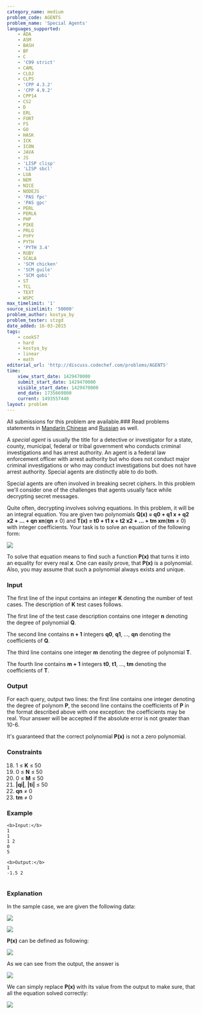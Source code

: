 ```yaml
---
category_name: medium
problem_code: AGENTS
problem_name: 'Special Agents'
languages_supported:
    - ADA
    - ASM
    - BASH
    - BF
    - C
    - 'C99 strict'
    - CAML
    - CLOJ
    - CLPS
    - 'CPP 4.3.2'
    - 'CPP 4.9.2'
    - CPP14
    - CS2
    - D
    - ERL
    - FORT
    - FS
    - GO
    - HASK
    - ICK
    - ICON
    - JAVA
    - JS
    - 'LISP clisp'
    - 'LISP sbcl'
    - LUA
    - NEM
    - NICE
    - NODEJS
    - 'PAS fpc'
    - 'PAS gpc'
    - PERL
    - PERL6
    - PHP
    - PIKE
    - PRLG
    - PYPY
    - PYTH
    - 'PYTH 3.4'
    - RUBY
    - SCALA
    - 'SCM chicken'
    - 'SCM guile'
    - 'SCM qobi'
    - ST
    - TCL
    - TEXT
    - WSPC
max_timelimit: '1'
source_sizelimit: '50000'
problem_author: kostya_by
problem_tester: stzgd
date_added: 16-03-2015
tags:
    - cook57
    - hard
    - kostya_by
    - linear
    - math
editorial_url: 'http://discuss.codechef.com/problems/AGENTS'
time:
    view_start_date: 1429470000
    submit_start_date: 1429470000
    visible_start_date: 1429470000
    end_date: 1735669800
    current: 1493557440
layout: problem
---
```

All submissions for this problem are available.###  Read problems statements in [Mandarin Chinese](http://www.codechef.com/download/translated/COOK57/mandarin/AGENTS.pdf) and [Russian](http://www.codechef.com/download/translated/COOK57/russian/AGENTS.pdf) as well.

A _special agent_ is usually the title for a detective or investigator for a state, county, municipal, federal or tribal government who conducts criminal investigations and has arrest authority. An agent is a federal law enforcement officer with arrest authority but who does not conduct major criminal investigations or who may conduct investigations but does not have arrest authority. Special agents are distinctly able to do both.

Special agents are often involved in breaking secret ciphers. In this problem we'll consider one of the challenges that agents usually face while decrypting secret messages.

Quite often, decrypting involves solving equations. In this problem, it will be an integral equation. You are given two polynomials **Q(x) = q0 + q1 x + q2 x2 + ... + qn xn**(**qn** ≠ 0) and **T(x) = t0 + t1 x + t2 x2 + ... + tm xm**(**tm** ≠ 0) with integer coefficients. Your task is to solve an equation of the following form:

 ![](/download/extimages/ef52b01d7dd2d76e6f460c52e0ea848b.png)

To solve that equation means to find such a function **P(x)** that turns it into an equality for every real **x**. One can easily prove, that **P(x)** is a polynomial. Also, you may assume that such a polynomial always exists and unique.

### Input

The first line of the input contains an integer **K** denoting the number of test cases. The description of **K** test cases follows.

The first line of the test case description contains one integer **n** denoting the degree of polynomial **Q**.

The second line contains **n + 1** integers **q0**, **q1**, ..., **qn** denoting the coefficients of **Q**.

The third line contains one integer **m** denoting the degree of polynomial **T**.

The fourth line contains **m + 1** integers **t0**, **t1**, ..., **tm** denoting the coefficients of **T**.

### Output

For each query, output two lines: the first line contains one integer denoting the degree of polynom **P**, the second line contains the coefficients of **P** in the format described above with one exception: the coefficients may be real. Your answer will be accepted if the absolute error is not greater than 10-6.

It's guaranteed that the correct polynomial **P(x)** is not a zero polynomial.

### Constraints

18. 1 ≤ **K** ≤ 50
19. 0 ≤ **N** ≤ 50
20. 0 ≤ **M** ≤ 50
21. **|qi|**, **|ti|** ≤ 50
22. **qn** ≠ 0
23. **tm** ≠ 0
### Example

```
<b>Input:</b>
1
1
1 2
0
5

<b>Output:</b>
1
-1.5 2


```
### Explanation

In the sample case, we are given the following data:

![](/download/extimages/fb9f4d56106bc391ad1a5869cae0793d.png)

![](/download/extimages/4950faeb8c94ff6f607eed880a4fd6e2.png)

**P(x)** can be defined as following:

![](/download/extimages/5edfbd14cd32ee3924162aad243d04ad.png)

As we can see from the output, the answer is

![](/download/extimages/ed6c8882189de08f38678338830ef970.png)

We can simply replace **P(x)** with its value from the output to make sure, that all the equation solved correctly:

![](/download/extimages/c9ba63accb73a80cbece7216110beba1.png)
